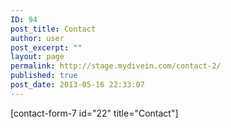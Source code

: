 ```yaml
---
ID: 94
post_title: Contact
author: user
post_excerpt: ""
layout: page
permalink: http://stage.mydivein.com/contact-2/
published: true
post_date: 2013-05-16 22:33:07
---
```

[contact-form-7 id="22" title="Contact"]